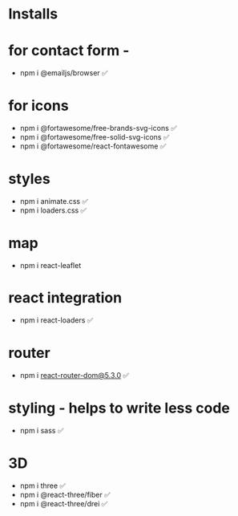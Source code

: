 # Installs

# for contact form -

- npm i @emailjs/browser ✅

# for icons

- npm i @fortawesome/free-brands-svg-icons ✅
- npm i @fortawesome/free-solid-svg-icons ✅
- npm i @fortawesome/react-fontawesome ✅

# styles

- npm i animate.css ✅
- npm i loaders.css ✅

# map

- npm i react-leaflet

# react integration

- npm i react-loaders ✅

# router

- npm i react-router-dom@5.3.0 ✅

# styling - helps to write less code

- npm i sass ✅

# 3D

- npm i three ✅
- npm i @react-three/fiber ✅
- npm i @react-three/drei ✅
